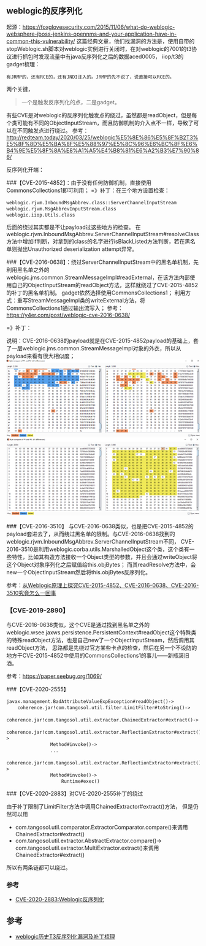 ## weblogic的反序列化
起源：https://foxglovesecurity.com/2015/11/06/what-do-weblogic-websphere-jboss-jenkins-opennms-and-your-application-have-in-common-this-vulnerability/
这篇经典文章，他们找漏洞的方法是，使用自带的stopWeblogic.sh脚本对weblogic实例进行关闭时，在对weblogic的7001的t3协议进行抓包时发现流量中有java反序列化之后的数据aced0005，
iiop/t3的gadget梳理：
```
有JRMP的，还有RCE的，还有JNDI注入的。JRMP的先不说了，说直接可以RCE的。
```
两个关键，
> 一个是触发反序列化的点，二是gadget。

有些CVE是对weblogic的反序列化触发点的绕过，虽然都是readObject，但是每个类可能有不同的ObjectInputStream，而且防御机制的介入点不一样，导致了可以在不同触发点进行绕过。
参考：http://redteam.today/2020/03/25/weblogic%E5%8E%86%E5%8F%B2T3%E5%8F%8D%E5%BA%8F%E5%88%97%E5%8C%96%E6%BC%8F%E6%B4%9E%E5%8F%8A%E8%A1%A5%E4%B8%81%E6%A2%B3%E7%90%86/

反序列化开端：

###【CVE-2015-4852】：由于没有任何防御机制，直接使用CommonsCollections1即可利用；
=》补丁：在三个地方设置检查：
```
weblogic.rjvm.InboundMsgAbbrev.class::ServerChannelInputStream
weblogic.rjvm.MsgAbbrevInputStream.class
weblogic.iiop.Utils.class
```
后面的绕过其实都是不让payload过这些地方的检查。
在weblogic.rjvm.InboundMsgAbbrev.ServerChannelInputStream#resolveClass方法中增加if判断，对拿到的class的名字进行isBlackListed方法判断，若在黑名单则抛出Unauthorized deserialization attempt异常。

###【CVE-2016-0638】：绕过ServerChannelInputStream中的黑名单机制，先利用黑名单之外的weblogic.jms.common.StreamMessageImpl#readExternal，在该方法内部使用自己的ObjectInputStream的readObject方法，这样就绕过了CVE-2015-4852的补丁的黑名单机制。
gadget依然选择使用CommonsCollections1；
利用方式：重写StreamMessageImpl类的writeExternal方法，将CommonsCollections1通过输出流写入；
参考：https://y4er.com/post/weblogic-cve-2016-0638/

=》补丁：

说明：CVE-2016-0638的payload就是在CVE-2015-4852payload的基础上，套了一层weblogic.jms.common.StreamMessageImpl对象的外衣，所以从payload来看有很大相似度；
![](imgs/20210412104043.png)
![](imgs/20210412104051.png)


###【CVE-2016-3510】
与CVE-2016-0638类似，也是把CVE-2015-4852的payload套进去了，从而绕过黑名单的限制。与CVE-2016-0638找到的weblogic.rjvm.InboundMsgAbbrev.ServerChannelInputStream不同，
CVE-2016-3510是利用weblogic.corba.utils.MarshalledObject这个类，这个类有一些特性，比如其构造方法接收一个Object类型的参数，并且会通过writeObject将这个Object对象序列化之后赋值给this.objBytes；
而其readResolve方法中，会new一个ObjectInputStream然后将this.objBytes反序列化。


参考：[从Weblogic原理上探究CVE-2015-4852、CVE-2016-0638、CVE-2016-3510究竟怎么一回事](https://xz.aliyun.com/t/8443#toc-5)


### 【CVE-2019-2890】
与CVE-2016-0638类似，这个CVE是通过找到黑名单之外的weblogic.wsee.jaxws.persistence.PersistentContext#readObject这个特殊类的特殊readObject方法，也是自己new了一个ObjectInputStream，然后调用其readObject方法，
思路都是先绕过官方某些卡点的检查，然后在另一个不设防的地方干CVE-2015-4852中使用的CommonsCollections1的事儿——新瓶装旧酒。

参考：https://paper.seebug.org/1069/


###【CVE-2020-2555】

```
javax.management.BadAttributeValueExpException#readObject()->
    coherence.jar!com.tangosol.util.filter.LimitFilter#toString()->
        coherence.jar!com.tangosol.util.extractor.ChainedExtractor#extract()->
            coherence.jar!com.tangosol.util.extractor.ReflectionExtractor#extract()->
                Method#invoke()->
                ...
            coherence.jar!com.tangosol.util.extractor.ReflectionExtractor#extract()->
                Method#invoke()->
                    Runtime#exec()
```

###【CVE-2020-2883】对CVE-2020-2555补丁的绕过

由于补丁限制了LimitFilter方法中调用ChainedExtractor#extract()方法，
但是仍然可以用
- com.tangosol.util.comparator.ExtractorComparator.compare()来调用ChainedExtractor#extract()
- com.tangosol.util.extractor.AbstractExtractor.compare()-> com.tangosol.util.extractor.MultiExtractor.extract()来调用ChainedExtractor#extract()

所以有两条链都可以绕过。

### 参考
- [CVE-2020-2883:Weblogic反序列化](https://xz.aliyun.com/t/8577)




## 参考
- [weblogic历史T3反序列化漏洞及补丁梳理](http://redteam.today/2020/03/25/weblogic%E5%8E%86%E5%8F%B2T3%E5%8F%8D%E5%BA%8F%E5%88%97%E5%8C%96%E6%BC%8F%E6%B4%9E%E5%8F%8A%E8%A1%A5%E4%B8%81%E6%A2%B3%E7%90%86/)
